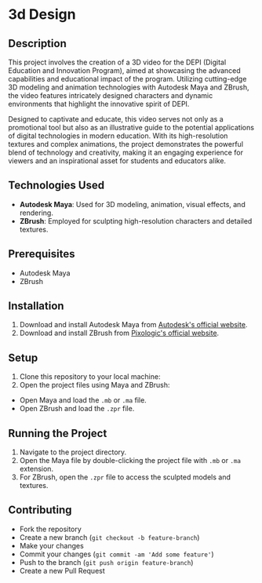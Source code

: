 # 3d Design

## Description
This project involves the creation of a 3D video for the DEPI (Digital Education and Innovation Program), aimed at showcasing the advanced capabilities and educational impact of the program. Utilizing cutting-edge 3D modeling and animation technologies with Autodesk Maya and ZBrush, the video features intricately designed characters and dynamic environments that highlight the innovative spirit of DEPI.

Designed to captivate and educate, this video serves not only as a promotional tool but also as an illustrative guide to the potential applications of digital technologies in modern education. With its high-resolution textures and complex animations, the project demonstrates the powerful blend of technology and creativity, making it an engaging experience for viewers and an inspirational asset for students and educators alike.


## Technologies Used
- **Autodesk Maya**: Used for 3D modeling, animation, visual effects, and rendering.
- **ZBrush**: Employed for sculpting high-resolution characters and detailed textures.

## Prerequisites
- Autodesk Maya 
- ZBrush 

## Installation
1. Download and install Autodesk Maya from [Autodesk's official website](https://www.autodesk.com/products/maya/overview).
2. Download and install ZBrush from [Pixologic's official website](https://pixologic.com).

## Setup
1. Clone this repository to your local machine:
2. Open the project files using Maya and ZBrush:
- Open Maya and load the `.mb` or `.ma` file.
- Open ZBrush and load the `.zpr` file.

## Running the Project
1. Navigate to the project directory.
2. Open the Maya file by double-clicking the project file with `.mb` or `.ma` extension.
3. For ZBrush, open the `.zpr` file to access the sculpted models and textures.

## Contributing
- Fork the repository
- Create a new branch (`git checkout -b feature-branch`)
- Make your changes
- Commit your changes (`git commit -am 'Add some feature'`)
- Push to the branch (`git push origin feature-branch`)
- Create a new Pull Request


